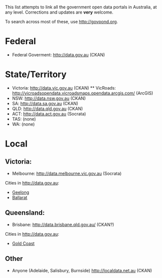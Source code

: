 This list attempts to link all the government open data portals in Australia, at any level. Corrections and updates are **very** welcome.

To search across most of these, use http://govpond.org. 

# Federal

* Federal Goverment: http://data.gov.au (CKAN)

# State/Territory
* Victoria: http://data.vic.gov.au (CKAN)
** VicRoads: http://vicroadsopendata.vicroadsmaps.opendata.arcgis.com/ (ArcGIS)
* NSW: http://data.nsw.gov.au (CKAN)
* SA: http://data.sa.gov.au (CKAN)
* QLD: http://data.qld.gov.au (CKAN)
* ACT: http://data.act.gov.au (Socrata)
* TAS: (none)
* WA: (none)

# Local
## Victoria:
* Melbourne: http://data.melbourne.vic.gov.au (Socrata)

Cities in http://data.gov.au:
* [Geelong](https://data.gov.au/organization/city-of-greater-geelong)
* [Ballarat](https://data.gov.au/dataset?q=ballarat&organization=city-of-ballarat)

## Queensland:
* Brisbane: http://data.brisbane.qld.gov.au/ (CKAN?)

Cities in http://data.gov.au:
* [Gold Coast](https://data.gov.au/organization/city-of-gold-coast)

## Other
* Anyone (Adelaide, Salisbury, Burnside) http://localdata.net.au (CKAN)
